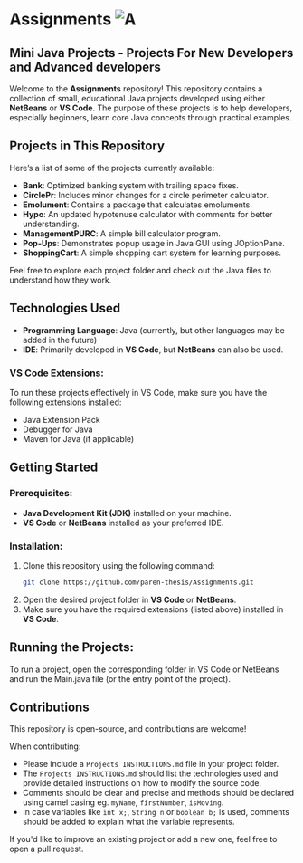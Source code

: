 # Assignments ![A](https://github.com/paren-thesis/Assignments/blob/main/a.jpg)
## Mini Java Projects - Projects For New Developers and Advanced developers

Welcome to the **Assignments** repository! This repository contains a collection of small, educational Java projects developed using either **NetBeans** or **VS Code**. The purpose of these projects is to help developers, especially beginners, learn core Java concepts through practical examples.

## Projects in This Repository
Here’s a list of some of the projects currently available:

- **Bank**: Optimized banking system with trailing space fixes.
- **CirclePr**: Includes minor changes for a circle perimeter calculator.
- **Emolument**: Contains a package that calculates emoluments.
- **Hypo**: An updated hypotenuse calculator with comments for better understanding.
- **ManagementPURC**: A simple bill calculator program.
- **Pop-Ups**: Demonstrates popup usage in Java GUI using JOptionPane.
- **ShoppingCart**: A simple shopping cart system for learning purposes.

Feel free to explore each project folder and check out the Java files to understand how they work.

## Technologies Used
- **Programming Language**: Java (currently, but other languages may be added in the future)
- **IDE**: Primarily developed in **VS Code**, but **NetBeans** can also be used.

### VS Code Extensions:
To run these projects effectively in VS Code, make sure you have the following extensions installed:
- Java Extension Pack
- Debugger for Java
- Maven for Java (if applicable)

## Getting Started

### Prerequisites:
- **Java Development Kit (JDK)** installed on your machine.
- **VS Code** or **NetBeans** installed as your preferred IDE.

### Installation:
1. Clone this repository using the following command:
   ```bash
   git clone https://github.com/paren-thesis/Assignments.git

2. Open the desired project folder in **VS Code** or **NetBeans**.
3. Make sure you have the required extensions (listed above) installed in **VS Code**.

## Running the Projects:
To run a project, open the corresponding folder in VS Code or NetBeans and run the Main.java file (or the entry point of the project).

## Contributions
This repository is open-source, and contributions are welcome! 

When contributing:
- Please include a `Projects INSTRUCTIONS.md` file in your project folder.
- The `Projects INSTRUCTIONS.md` should list the technologies used and provide detailed instructions on how to modify the source code.
- Comments should be clear and precise and methods should be declared using camel casing eg. `myName`, `firstNumber`, `isMoving`.
- In case variables like `int x;`, `String n` or `boolean b;` is used, comments should be added to explain what the variable represents.

If you'd like to improve an existing project or add a new one, feel free to open a pull request.
